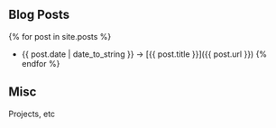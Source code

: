 ---
---

## Blog Posts

{% for post in site.posts %}
* <span class="date">{{ post.date | date_to_string }}</span> &rarr; [{{ post.title }}]({{ post.url }})
{% endfor %}

## Misc

Projects, etc
